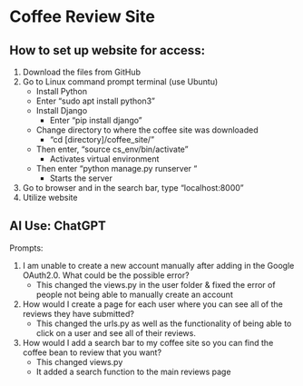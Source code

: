 # Coffee Review Site

## How to set up website for access: 
1.	Download the files from GitHub
2.	Go to Linux command prompt terminal (use Ubuntu)
    -	Install Python 
      - Enter “sudo apt install python3”
    - Install Django 
      - Enter “pip install django”
    - Change directory to where the coffee site was downloaded 
      - “cd [directory]/coffee_site/”
    - Then enter, “source cs_env/bin/activate” 
        - Activates virtual environment 
    - Then enter “python manage.py runserver “
      - Starts the server 
3.	Go to browser and in the search bar, type “localhost:8000”
4.	Utilize website

## AI Use: ChatGPT 
Prompts: 
1.	I am unable to create a new account manually after adding in the Google OAuth2.0. What could be the possible error?
    - This changed the views.py in the user folder & fixed the error of people not being able to manually create an account
2.	How would I create a page for each user where you can see all of the reviews they have submitted? 
    - This changed the urls.py as well as the functionality of being able to click on a user and see all of their reviews. 
3.	How would I add a search bar to my coffee site so you can find the coffee bean to review that you want? 
    - This changed views.py
    - It added a search function to the main reviews page

